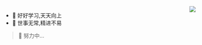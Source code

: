 <img align="right" src="https://github-readme-stats.vercel.app/api?username=mewcoder&show_icons=true&icon_color=CE1D2D&text_color=718096&bg_color=ffffff&hide_title=true" />

- 📖 好好学习,天天向上
- 🚀 世事无常,精进不易

>  🐣 努力中...

